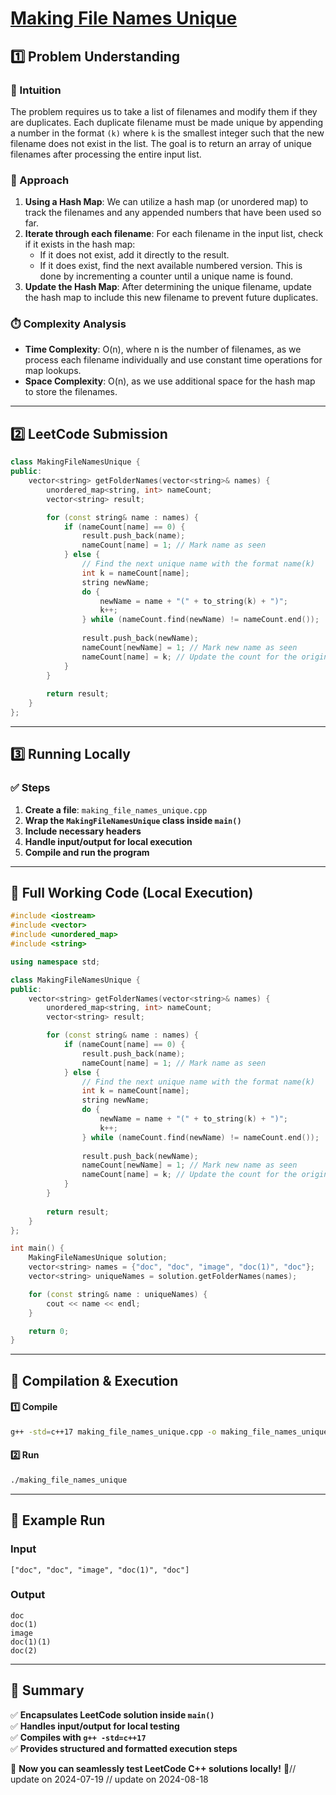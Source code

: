 # **[Making File Names Unique](https://leetcode.com/problems/making-file-names-unique/description/)**  

## **1️⃣ Problem Understanding**  
### **📌 Intuition**  
The problem requires us to take a list of filenames and modify them if they are duplicates. Each duplicate filename must be made unique by appending a number in the format `(k)` where `k` is the smallest integer such that the new filename does not exist in the list. The goal is to return an array of unique filenames after processing the entire input list.  

### **🚀 Approach**  
1. **Using a Hash Map**: We can utilize a hash map (or unordered map) to track the filenames and any appended numbers that have been used so far.
2. **Iterate through each filename**: For each filename in the input list, check if it exists in the hash map:
   - If it does not exist, add it directly to the result.
   - If it does exist, find the next available numbered version. This is done by incrementing a counter until a unique name is found.
3. **Update the Hash Map**: After determining the unique filename, update the hash map to include this new filename to prevent future duplicates.

### **⏱️ Complexity Analysis**  
- **Time Complexity**: O(n), where n is the number of filenames, as we process each filename individually and use constant time operations for map lookups.
- **Space Complexity**: O(n), as we use additional space for the hash map to store the filenames.

---  

## **2️⃣ LeetCode Submission**  
```cpp
class MakingFileNamesUnique {
public:
    vector<string> getFolderNames(vector<string>& names) {
        unordered_map<string, int> nameCount;
        vector<string> result;

        for (const string& name : names) {
            if (nameCount[name] == 0) {
                result.push_back(name);
                nameCount[name] = 1; // Mark name as seen
            } else {
                // Find the next unique name with the format name(k)
                int k = nameCount[name];
                string newName;
                do {
                    newName = name + "(" + to_string(k) + ")";
                    k++;
                } while (nameCount.find(newName) != nameCount.end());
                
                result.push_back(newName);
                nameCount[newName] = 1; // Mark new name as seen
                nameCount[name] = k; // Update the count for the original name
            }
        }
        
        return result;
    }
};
```  

---  

## **3️⃣ Running Locally**  
### **✅ Steps**  
1. **Create a file**: `making_file_names_unique.cpp`  
2. **Wrap the `MakingFileNamesUnique` class inside `main()`**  
3. **Include necessary headers**  
4. **Handle input/output for local execution**  
5. **Compile and run the program**  

---  

## **📝 Full Working Code (Local Execution)**  
```cpp
#include <iostream>
#include <vector>
#include <unordered_map>
#include <string>

using namespace std;

class MakingFileNamesUnique {
public:
    vector<string> getFolderNames(vector<string>& names) {
        unordered_map<string, int> nameCount;
        vector<string> result;

        for (const string& name : names) {
            if (nameCount[name] == 0) {
                result.push_back(name);
                nameCount[name] = 1; // Mark name as seen
            } else {
                // Find the next unique name with the format name(k)
                int k = nameCount[name];
                string newName;
                do {
                    newName = name + "(" + to_string(k) + ")";
                    k++;
                } while (nameCount.find(newName) != nameCount.end());
                
                result.push_back(newName);
                nameCount[newName] = 1; // Mark new name as seen
                nameCount[name] = k; // Update the count for the original name
            }
        }
        
        return result;
    }
};

int main() {
    MakingFileNamesUnique solution;
    vector<string> names = {"doc", "doc", "image", "doc(1)", "doc"};
    vector<string> uniqueNames = solution.getFolderNames(names);

    for (const string& name : uniqueNames) {
        cout << name << endl;
    }

    return 0;
}
```  

---  

## **🔧 Compilation & Execution**  
#### **1️⃣ Compile**  
```bash
g++ -std=c++17 making_file_names_unique.cpp -o making_file_names_unique
```  

#### **2️⃣ Run**  
```bash
./making_file_names_unique
```  

---  

## **🎯 Example Run**  
### **Input**  
```
["doc", "doc", "image", "doc(1)", "doc"]
```  
### **Output**  
```
doc
doc(1)
image
doc(1)(1)
doc(2)
```  

---  

## **📌 Summary**  
✅ **Encapsulates LeetCode solution inside `main()`**  
✅ **Handles input/output for local testing**  
✅ **Compiles with `g++ -std=c++17`**  
✅ **Provides structured and formatted execution steps**  

🚀 **Now you can seamlessly test LeetCode C++ solutions locally!** 🚀// update on 2024-07-19
// update on 2024-08-18
